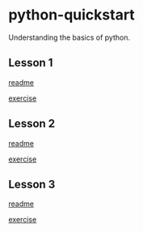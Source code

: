 # python-quickstart
Understanding the basics of python.

## Lesson 1
[readme](https://github.com/mvecchione145/python-quickstart/blob/main/libraries.md)

[exercise](https://github.com/mvecchione145/python-quickstart/blob/main/importing_libraries.py)

## Lesson 2
[readme]()

[exercise]()

## Lesson 3
[readme]()

[exercise]()
